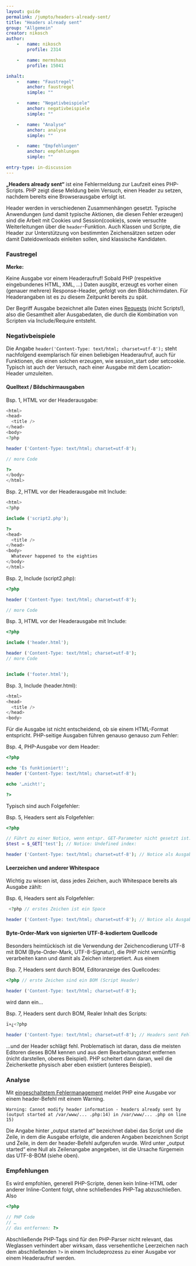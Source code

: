 ```yaml
---
layout: guide
permalink: /jumpto/headers-already-sent/
title: "Headers already sent"
group: "Allgemein"
creator: nikosch
author:
    -   name: nikosch
        profile: 2314

    -   name: mermshaus
        profile: 15041

inhalt:
    -   name: "Faustregel"
        anchor: faustregel
        simple: ""

    -   name: "Negativbeispiele"
        anchor: negativbeispiele
        simple: ""

    -   name: "Analyse"
        anchor: analyse
        simple: ""

    -   name: "Empfehlungen"
        anchor: empfehlungen
        simple: ""

entry-type: in-discussion
---
```


**„Headers already sent“** ist eine Fehlermeldung zur Laufzeit eines
PHP-Scripts. PHP zeigt diese Meldung beim Versuch, einen Header zu setzen,
nachdem bereits eine Browserausgabe erfolgt ist.

Header werden in verschiedenen Zusammenhängen gesetzt. Typische Anwendungen
(und damit typische Aktionen, die diesen Fehler erzeugen) sind die Arbeit mit
Cookies und Session(cookie)s, sowie versuchte Weiterleitungen über die
`header`-Funktion. Auch Klassen und Scripte, die Header zur Unterstützung von
bestimmten Zeichensätzen setzen oder damit Dateidownloads einleiten sollen,
sind klassische Kandidaten.



### Faustregel

<div class="alert alert-info">

<strong>Merke:</strong>

Keine Ausgabe vor einem Headeraufruf! Sobald PHP (respektive eingebundenes
HTML, XML, …) Daten ausgibt, erzeugt es vorher einen (genauer mehrere)
Response-Header, gefolgt von den Bildschirmdaten. Für Headerangaben ist es zu
diesem Zeitpunkt bereits zu spät.

</div>

Der Begriff Ausgabe bezeichnet alle Daten eines
[Requests](http://php-de.github.io/request-handling/request.html) (nicht
Scripts!), also die Gesamtheit aller Ausgabedaten, die durch die Kombination
von Scripten via Include/Require entsteht.



### Negativbeispiele

Die Angabe `header('Content-Type: text/html; charset=utf-8');` steht
nachfolgend exemplarisch für einen beliebigen Headeraufruf, auch für
Funktionen, die einen solchen erzeugen, wie session_start oder setcookie.
Typisch ist auch der Versuch, nach einer Ausgabe mit dem Location-Header
umzuleiten.

#### Quelltext / Bildschirmausgaben

Bsp. 1, HTML vor der Headerausgabe:

~~~ php
<html>
<head>
  <title />
</head>
<body>
<?php

header ('Content-Type: text/html; charset=utf-8');

// more Code

?>
</body>
</html>
~~~

Bsp. 2, HTML vor der Headerausgabe mit Include:

~~~ php
<html>
<?php

include ('script2.php');

?>
<head>
  <title />
</head>
<body>
  Whatever happened to the eighties
</body>
</html>
~~~

Bsp. 2, Include (script2.php):

~~~ php
<?php

header ('Content-Type: text/html; charset=utf-8');

// more Code
~~~

Bsp. 3, HTML vor der Headerausgabe mit Include:

~~~ php
<?php

include ('header.html');

header ('Content-Type: text/html; charset=utf-8');
// more Code


include ('footer.html');
~~~

Bsp. 3, Include (header.html):

~~~ php
<html>
<head>
  <title />
</head>
<body>
~~~

Für die Ausgabe ist nicht entscheidend, ob sie einem HTML-Format entspricht.
PHP-seitige Ausgaben führen genauso genauso zum Fehler:

Bsp. 4, PHP-Ausgabe vor dem Header:

~~~ php
<?php

echo 'Es funktioniert!';
header ('Content-Type: text/html; charset=utf-8');

echo '…nicht!';

?>
~~~

Typisch sind auch Folgefehler:

Bsp. 5, Headers sent als Folgefehler:

~~~ php
<?php

// Führt zu einer Notice, wenn entspr. GET-Parameter nicht gesetzt ist:
$test = $_GET['test']; // Notice: Undefined index:

header ('Content-Type: text/html; charset=utf-8'); // Notice als Ausgabe führt zum Folgefehler
~~~

#### Leerzeichen und anderer Whitespace

Wichtig zu wissen ist, dass jedes Zeichen, auch Whitespace bereits als Ausgabe
zählt:

Bsp. 6, Headers sent als Folgefehler:

~~~ php
 <?php // erstes Zeichen ist ein Space

header ('Content-Type: text/html; charset=utf-8'); // Notice als Ausgabe führt zum Folgefehler
~~~

#### Byte-Order-Mark von signierten UTF-8-kodiertem Quellcode

Besonders heimtückisch ist die Verwendung der Zeichencodierung UTF-8 mit BOM
(Byte-Order-Mark, UTF-8-Signatur), die PHP nicht vernünftig verarbeiten kann
und damit als Zeichen interpretiert. Aus einem

Bsp. 7, Headers sent durch BOM, Editoranzeige des Quellcodes:

~~~ php
<?php // erste Zeichen sind ein BOM (Script Header)

header ('Content-Type: text/html; charset=utf-8');
~~~

wird dann ein…

Bsp. 7, Headers sent durch BOM, Realer Inhalt des Scripts:

~~~ php
ï»¿<?php

header ('Content-Type: text/html; charset=utf-8'); // Headers sent Fehler
~~~

…und der Header schlägt fehl. Problematisch ist daran, dass die meisten
Editoren dieses BOM kennen und aus dem Bearbeitungstext entfernen (nicht
darstellen, oberes Beispiel). PHP scheitert dann daran, weil die Zeichenkette
physisch aber eben existiert (unteres Beispiel).



### Analyse

Mit [eingeschaltetem
Fehlermanagement](http://php-de.github.io/debugging/leitfaden.html) meldet PHP
eine Ausgabe vor einem header-Befehl mit einem Warning.

~~~
Warning: Cannot modify header information - headers already sent by
(output started at /var/www/... .php:14) in /var/www/... .php on line 15)
~~~

Die Angabe hinter „output started at“ bezeichnet dabei das Script und die
Zeile, in dem die Ausgabe erfolgte, die anderen Angaben bezeichnen Script und
Zeile, in dem der header-Befehl aufgerufen wurde. Wird unter „output started“
eine Null als Zeilenangabe angegeben, ist die Ursache fürgemein das UTF-8-BOM
(siehe oben).



### Empfehlungen

Es wird empfohlen, generell PHP-Scripte, denen kein Inline-HTML oder anderer
Inline-Content folgt, ohne schließendes PHP-Tag abzuschließen. Also

~~~ php
<?php

// PHP Code
// …
// das entfernen: ?>
~~~

Abschließende PHP-Tags sind für den PHP-Parser nicht relevant, das Weglassen
verhindert aber wirksam, dass versehentliche Leerzeichen nach dem
abschließenden `?>` in einem Includeprozess zu einer Ausgabe vor einem
Headeraufruf werden.

